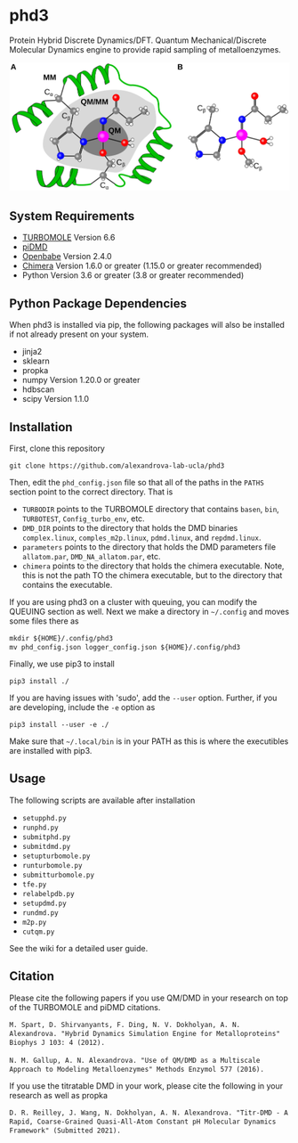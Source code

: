 # phd3
Protein Hybrid Discrete Dynamics/DFT. Quantum Mechanical/Discrete Molecular Dynamics engine to provide rapid sampling of metalloenzymes.

![QM-DMD](docs/img/Figure_QMMM.jpeg)

## System Requirements
- [TURBOMOLE](https://www.turbomole.org/) Version 6.6
- [piDMD](http://www.moleculesinaction.com/pdmd.html)
- [Openbabe](http://openbabel.org/wiki/Main_Page) Version 2.4.0
- [Chimera](https://www.cgl.ucsf.edu/chimera/) Version 1.6.0 or greater (1.15.0 or greater recommended)
- Python Version 3.6 or greater (3.8 or greater recommended)

## Python Package Dependencies
When phd3 is installed via pip, the following packages will also be installed if not already present on your system. 
- jinja2
- sklearn
- propka
- numpy Version 1.20.0 or greater
- hdbscan
- scipy Version 1.1.0

## Installation
First, clone this repository

    git clone https://github.com/alexandrova-lab-ucla/phd3
    
Then, edit the `phd_config.json` file so that all of the paths in the `PATHS` section point to the correct directory. That is
- `TURBODIR` points to the TURBOMOLE directory that contains `basen`, `bin`, `TURBOTEST`, `Config_turbo_env`, etc.
- `DMD_DIR` points to the directory that holds the DMD binaries `complex.linux`, `comples_m2p.linux`, `pdmd.linux`, and `repdmd.linux`. 
- `parameters` points to the directory that holds the DMD parameters file `allatom.par`, `DMD_NA_allatom.par`, etc.
- `chimera` points to the directory that holds the chimera executable. Note, this is not the path TO the chimera executable, but to the directory that contains the executable.

If you are using phd3 on a cluster with queuing, you can modify the QUEUING section as well. Next we make a directory in `~/.config` and moves some files there as

    mkdir ${HOME}/.config/phd3
    mv phd_config.json logger_config.json ${HOME}/.config/phd3

Finally, we use pip3 to install

    pip3 install ./
    
If you are having issues with 'sudo', add the `--user` option. Further, if you are developing, include the `-e` option as

    pip3 install --user -e ./
    
Make sure that `~/.local/bin` is in your PATH as this is where the executibles are installed with pip3.

## Usage
The following scripts are available after installation
- `setupphd.py`
- `runphd.py`
- `submitphd.py`
- `submitdmd.py`
- `setupturbomole.py`
- `runturbomole.py`
- `submitturbomole.py`
- `tfe.py`
- `relabelpdb.py`
- `setupdmd.py`
- `rundmd.py`
- `m2p.py`
- `cutqm.py`

See the wiki for a detailed user guide.

## Citation
Please cite the following papers if you use QM/DMD in your research on top of the TURBOMOLE and piDMD citations.

    M. Spart, D. Shirvanyants, F. Ding, N. V. Dokholyan, A. N. Alexandrova. "Hybrid Dynamics Simulation Engine for Metalloproteins" Biophys J 103: 4 (2012).
    
    N. M. Gallup, A. N. Alexandrova. "Use of QM/DMD as a Multiscale Approach to Modeling Metalloenzymes" Methods Enzymol 577 (2016).
   
If you use the titratable DMD in your work, please cite the following in your research as well as propka

    D. R. Reilley, J. Wang, N. Dokholyan, A. N. Alexandrova. "Titr-DMD - A Rapid, Coarse-Grained Quasi-All-Atom Constant pH Molecular Dynamics Framework" (Submitted 2021). 
    
   
    
